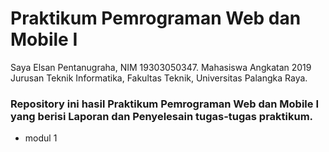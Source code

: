 # Praktikum Pemrograman Web dan Mobile I
Saya Elsan Pentanugraha, NIM 19303050347. Mahasiswa Angkatan 2019 Jurusan Teknik Informatika, Fakultas Teknik, Universitas Palangka Raya.
### Repository ini hasil Praktikum Pemrograman Web dan Mobile I yang berisi Laporan dan Penyelesain tugas-tugas praktikum.
+ modul 1
